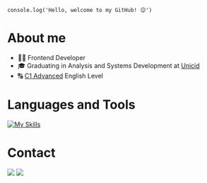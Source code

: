 ```
console.log('Hello, welcome to my GitHub! 😉')
```

# About me
- 👨‍💻 Frontend Developer
- 🎓 Graduating in Analysis and Systems Development at [Unicid](https://www.unicid.edu.br/)
- 🔠 [C1 Advanced](https://cert.efset.org/jd3519) English Level

# Languages and Tools
[![My Skills](https://skillicons.dev/icons?i=js,html,css,mysql,git)](https://skillicons.dev)

# Contact
<a href="https://www.linkedin.com/in/thomas-moisesf/" target="_blank"><img src="https://img.shields.io/badge/LinkedIn-0077B5?style=for-the-badge&logo=linkedin&logoColor=white"></a>
<a href="mailto:thomasmoisesf@gmail.com" target="_blank"><img src="https://img.shields.io/badge/gmail-%23DD0031.svg?&style=for-the-badge&logo=gmail&logoColor=white"></a>
